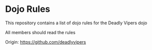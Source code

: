Dojo Rules
==========

This repository contains a list of dojo rules for the Deadly Vipers dojo

All members should read the rules

Origin: https://github.com/deadlyvipers

